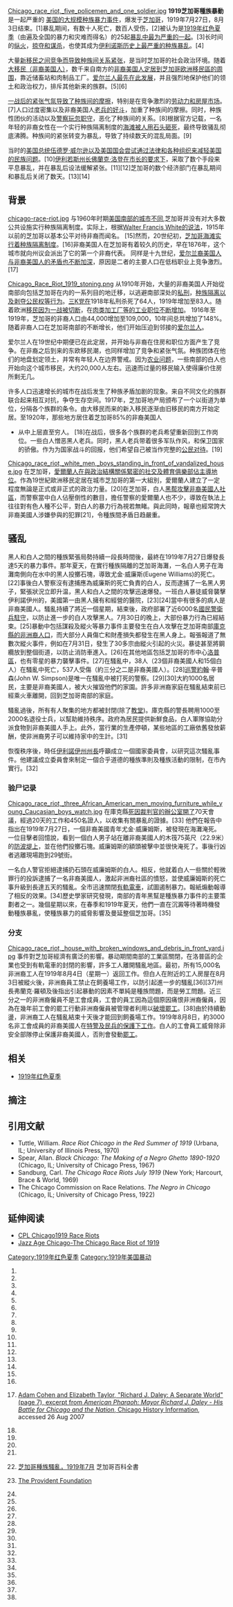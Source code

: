 [Chicago_race_riot,_five_policemen_and_one_soldier.jpg](https://zh.wikipedia.org/wiki/File:Chicago_race_riot,_five_policemen_and_one_soldier.jpg "fig:Chicago_race_riot,_five_policemen_and_one_soldier.jpg")
**1919芝加哥種族暴動**是一起严重的
[美国的大规模种族暴力事件](https://zh.wikipedia.org/wiki/美国的大规模种族暴力 "wikilink")，爆发于[芝加哥](../Page/芝加哥.md "wikilink")，1919年7月27日，8月3日结束。\[1\]暴乱期间，有数十人死亡，数百人受伤，\[2\]被认为是[1919年红色夏季](https://zh.wikipedia.org/wiki/1919年红色夏季 "wikilink")（由遍及全国的暴力和灾难而得名）的25起[暴乱中最为严重的一起](https://zh.wikipedia.org/wiki/暴乱 "wikilink")。\[3\]长时间的[纵火](https://zh.wikipedia.org/wiki/纵火 "wikilink")，[掠夺和](../Page/掠夺.md "wikilink")[谋杀](https://zh.wikipedia.org/wiki/谋杀 "wikilink")，也使其成为[伊利诺斯历史上最严重的种族暴乱](https://zh.wikipedia.org/wiki/伊利诺斯历史 "wikilink")。\[4\]

大量[新移民之间竞争而导致种族间关系紧张](../Page/新移民.md "wikilink")，是当时芝加哥的社会政治环境。随着[大移民（非裔美国人）](https://zh.wikipedia.org/wiki/大移民（非裔美国人） "wikilink")，数千来自南方的[非裔美国人定居到芝加哥](../Page/非裔美国人.md "wikilink")[欧洲移民區的周围](../Page/欧洲.md "wikilink")，靠近储畜站和肉制品工厂。[爱尔兰人最先在此发展](../Page/爱尔兰人.md "wikilink")，并且强烈地保护他们的领土和政治权力，排斥其他新来的族群。\[5\]\[6\]

[一战后的紧张气氛导致了种族间的摩擦](https://zh.wikipedia.org/wiki/一战 "wikilink")，特别是在竞争激烈的[劳动力和](../Page/劳动力.md "wikilink")[房屋市场](https://zh.wikipedia.org/wiki/房屋市场 "wikilink")。\[7\]人口过度密集以及非裔美国人[老兵的好斗](https://zh.wikipedia.org/wiki/老兵 "wikilink")，加重了种族间的摩擦。同时，种族性团伙的活动以及[警察玩忽职守](../Page/警察.md "wikilink")，恶化了种族间的关系。\[8\]根据官方记载，一名年轻的非裔女性在一个实行种族隔离制度的[海滩被人用石头砸死](https://zh.wikipedia.org/wiki/海滩 "wikilink")，最终导致骚乱彻底沸腾。种族间的紧张转变为暴乱，导致了持续数天的混乱局面。\[9\]

当时的[美国总统](../Page/美国总统.md "wikilink")[伍德罗·威尔逊以及](../Page/伍德罗·威尔逊.md "wikilink")[美国国会尝试通过法律和各种组织来减轻美国的民族问题](../Page/美国国会.md "wikilink")。\[10\][伊利若斯州长](https://zh.wikipedia.org/wiki/伊利若斯州长 "wikilink")[佛蘭克·洛登在市长的要求下](https://zh.wikipedia.org/wiki/佛蘭克·洛登 "wikilink")，采取了数个手段来平息暴乱，并在暴乱后设法缓解紧张。\[11\]\[12\]芝加哥的数个经济部门在暴乱期间和暴乱后关闭了数天。\[13\]\[14\]

## 背景

[chicago-race-riot.jpg](https://zh.wikipedia.org/wiki/File:chicago-race-riot.jpg "fig:chicago-race-riot.jpg")
与1960年时期[美国南部的城市不同](https://zh.wikipedia.org/wiki/美国南部 "wikilink"),芝加哥并没有对大多数公共设施实行种族隔离制度。实际上，根据[Walter
Francis
White的说法](https://zh.wikipedia.org/wiki/Walter_Francis_White "wikilink")，1915年以前的芝加哥以基本公平对待非裔而闻名。
\[15\]然而，20世纪初，[芝加哥海滩实行着种族隔离制度](https://zh.wikipedia.org/wiki/芝加哥海滩 "wikilink")。\[16\]非裔美国人在芝加哥有着较久的历史，早在1876年，这个城市就向州议会派出了它的第一个非裔代表。
同样是十九世纪，[爱尔兰裔美国人与](https://zh.wikipedia.org/wiki/爱尔兰裔美国人 "wikilink")[非裔美国人的矛盾也不断加深](../Page/非裔美国人.md "wikilink")，原因是二者的主要人口在低档职业上竞争激烈。\[17\]

[Chicago_Race_Riot_1919_stoning.png](https://zh.wikipedia.org/wiki/File:Chicago_Race_Riot_1919_stoning.png "fig:Chicago_Race_Riot_1919_stoning.png")
从1910年开始，大量的非裔美国人开始從南部向包括芝加哥在内的一系列目的地迁移，以逃避南部深处的[私刑](../Page/私刑.md "wikilink")，[种族隔离以及](../Page/种族隔离.md "wikilink")[剥夺公民权等行为](https://zh.wikipedia.org/wiki/剥夺公民权 "wikilink")。[三K党在](../Page/三K党.md "wikilink")1918年私刑杀死了64人，1919年增加至83人。随着欧洲[移民因为一战被切断](../Page/移民.md "wikilink")，在[肉类加工厂等的工业职位不断增加](https://zh.wikipedia.org/wiki/肉类加工厂 "wikilink")。
1916年至1919年，芝加哥的非裔人口由44,000增加至109,000，10年间总共增加了148%。随着非裔人口在芝加哥南部的不断增长，他们开始压迫到邻接的[爱尔兰人](../Page/爱尔兰人.md "wikilink")。

爱尔兰人在19世纪中期便已在此定居，并开始与非裔在住房和职位方面产生了竞争。在非裔之后到来的东欧移民潮，也同样增加了竞争和紧张气氛。种族团体在他们的地盘划定领土，并常有年轻人在边界警戒。因为[农业问题](../Page/农业.md "wikilink")，一些南部的白人也开始向这个城市移民，大约20,000人左右。迅速而过量的移民输入使得廉价住房所剩无几。

许多人口迅速增长的城市在战后发生了种族矛盾加剧的现象。来自不同文化的族群联合起来相互对抗，争夺生存空间。1917年，芝加哥地产局颁布了一个以街道为单位，分隔各个族群的条令。由大移民而来的新入移民逐渐由旧移民的南方开始定居。至1920年，那些地方居住着芝加哥85%的非裔美国人
- 从中上层直至穷人。
\[18\]在战后，很多各个族群的老兵希望重新回到工作岗位。一些白人憎恶黑人老兵。同时，黑人老兵带着很多军队作风，和保卫国家的骄傲。作为为国家战斗的回报，他们希望自己被当作完整的[公民对待](../Page/公民.md "wikilink")。\[19\]

[Chicago_race_riot,_white_men,_boys_standing_in_front_of_vandalized_house.jpg](https://zh.wikipedia.org/wiki/File:Chicago_race_riot,_white_men,_boys_standing_in_front_of_vandalized_house.jpg "fig:Chicago_race_riot,_white_men,_boys_standing_in_front_of_vandalized_house.jpg")
在芝加哥，[愛爾蘭人在與政治結構關係緊密的社交及體育](https://zh.wikipedia.org/wiki/愛爾蘭 "wikilink")[俱樂部佔主導地位](../Page/俱樂部.md "wikilink")。作為19世紀歐洲移民定居在城市芝加哥的第一大組別，愛爾蘭人建立了一定程度無論是正式或非正式的政治力量。\[20\]在芝加哥，白人[黑帮攻擊非裔美國人社區](https://zh.wikipedia.org/wiki/黑帮 "wikilink")，而警察當中白人佔壓倒性的數目，擔任警察的愛爾蘭人也不少，導致在執法上往往對有色人種不公平，對白人的暴力行為視若無睹。與此同時，報章也經常誇大非裔美國人涉嫌參與的犯罪\[21\]，令種族間矛盾日趋嚴重。

## 骚乱

黑人和白人之間的種族緊張局勢持續一段長時間後，最終在1919年7月27日爆發長達5天的暴力事件。那年夏天，在實行種族隔離的芝加哥海灘，一名白人男子在海灘南側向在水中的黑人投擲石塊，導致尤金‧威廉斯(Eugene
Williams)的死亡。\[22\]事後白人警察沒有逮捕應為威廉斯的死亡負責的白人，反而逮捕了一名黑人男子，緊張狀況立即升温，黑人和白人之間的攻擊迅速爆發。一班白人暴徒威脅襲擊伊利諾伊州的，美國第一由黑人擁有和經營的醫院，\[23\]\[24\]當中有很多的病人是非裔美國人。騷亂持續了將近一個星期，結束後，政府部署了近6000名[國民警衛兵駐守](../Page/美國國民警衛隊.md "wikilink")，以防止進一步的白人攻擊黑人。7月30日的晚上，大部份暴力行為已經結束。\[25\]暴動中包括謀殺及縱火等暴力事件主要發生在白人攻擊在芝加哥南部[庫克縣的非洲裔人口](https://zh.wikipedia.org/wiki/庫克縣 "wikilink")，而大部分人員傷亡和財產損失都發生在黑人身上。報張報道了無數次縱火事件，例如在7月31日，發生了30多宗由縱火引起的火災。暴徒甚至將鋼纜放到整個街道，以防止消防車進入。\[26\]在其他地區包括芝加哥的市中心[洛普區](https://zh.wikipedia.org/wiki/洛普區 "wikilink")，也有零星的暴力襲擊事件。\[27\]在騷亂中，38人（23個非裔美國人和15個白人）在騷亂中死亡，537人受傷（約三分之二是非裔美國人）。\[28\][巡警約翰](https://zh.wikipedia.org/wiki/巡警 "wikilink")·辛普森(John
W.
Simpson)是唯一在騷亂中被打死的警察。\[29\]\[30\]大約1000名居民，主要是非裔美國人，被大火摧毀他們的家園。許多非洲裔家庭在騷亂結束前已經乘火車離開，回到芝加哥南部的家庭。

騷亂過後，所有有人聚集的地方都被封閉(除了[教堂](../Page/教堂.md "wikilink"))。庫克縣的警長聘用1000至2000名退役士兵，以幫助維持秩序。政府為居民提供新鮮食品，白人軍隊協助分派食物到非裔美國人手上。此外，當行業的生產停頓，某些地區的工廠依舊發放薪酬，使非洲裔男子可以維持家中的生計。\[31\]

恢復秩序後，時任[伊利諾伊州州長](https://zh.wikipedia.org/wiki/伊利諾伊州州長 "wikilink")呼籲成立一個國家委員會，以研究這次騷亂事件。他建議成立委員會來制定一個合乎道德的種族準則及種族活動的限制，在市內實行。\[32\]

### 验尸记录

[Chicago_race_riot,_three_African_American_men_moving_furniture_while_young_Caucasian_boys_watch.jpg](https://zh.wikipedia.org/wiki/File:Chicago_race_riot,_three_African_American_men_moving_furniture_while_young_Caucasian_boys_watch.jpg "fig:Chicago_race_riot,_three_African_American_men_moving_furniture_while_young_Caucasian_boys_watch.jpg")
在庫克縣[死因裁判官的辦公室開了](../Page/死因裁判官.md "wikilink")70天會議，經過20天的工作和450名證人，以收集有關暴亂的證據。\[33\]
他們在報告中指出在1919年7月27日，一個非裔美國青年尤金·威廉姆斯，被發現在海灘淹死。一位目擊者回憶說，看到一個白人男子站在離非裔美國人的木筏75英尺（22.9米）的[防波堤上](../Page/防波堤.md "wikilink")，並在他們投擲石塊。威廉姆斯的額頭被擊中並很快淹死了。事後行凶者逃離現場跑到29號街。

一名白人警官拒絕逮捕扔石頭在威廉姆斯的白人。相反，他就着白人一些關於輕微罪行的投訴逮捕了一名非裔美國人，激起非洲裔社區的憤怒，並使威廉姆斯的死亡事升級到長達五天的騷亂。全市迅速關閉[有軌電車](../Page/有軌電車.md "wikilink")，試圖遏制暴力。報紙煽動報導了相反的效果。\[34\]歷史學家研究發現，南部的青年黑幫是種族暴力事件的主要策劃者之一。幾個星期以來，在春季和1919年夏天，他們一直在沉澱等待著時機發動種族暴亂，使種族暴力的威脅影響及曼延整個芝加哥。\[35\]

### 分支

[Chicago_race_riot,_house_with_broken_windows_and_debris_in_front_yard.jpg](https://zh.wikipedia.org/wiki/File:Chicago_race_riot,_house_with_broken_windows_and_debris_in_front_yard.jpg "fig:Chicago_race_riot,_house_with_broken_windows_and_debris_in_front_yard.jpg")
事件對芝加哥經濟有廣泛的影響。暴动期間南部的工業區關閉，在洛普區的企業也受到有軌電車的封閉的影響，許多工人離開騷亂地區。最初，所有15,000名非洲裔工人在1919年8月4日（星期一）返回工作。但白人在附近的工人房屋在8月3日被縱火後，非洲裔員工禁止在飼養場工作，以防引起進一步的騷亂\[36\]\[37\]州長弗蘭克·羅頓及後指出引起暴動的因素不單純是種族問題，而是勞工問題。近三分之一的非洲裔僱員不是工會成員，工會的員工因為這個原因痛恨非洲裔僱員，因為在幾年前工會的罷工行動非洲裔僱員被管理者利用以[破壞罷工](../Page/工賊.md "wikilink")。\[38\]由於持續動盪，非洲裔工人在騷亂結束十天後才能回到飼養場工作。1919年8月8日，約3000名非工會成員的非裔美國人在[特警及](https://zh.wikipedia.org/wiki/特警 "wikilink")[民兵的保護下工作](../Page/民兵.md "wikilink")。白人的工會員工威脅除非安全部隊停止保護非裔美國人，否則會發動[罷工](../Page/罷工.md "wikilink")。

## 相关

  - [1919年红色夏季](https://zh.wikipedia.org/wiki/1919年红色夏季 "wikilink")

## 摘注

## 引用文献

  - Tuttle, William. *Race Riot Chicago in the Red Summer of 1919*
    (Urbana, IL; University of Illinois Press, 1970)
  - Spear, Allan. *Black Chicago: The Making of a Negro Ghetto
    1890-1920* (Chicago, IL; University of Chicago Press, 1967)
  - Sandburg, Carl. *The Chicago Race Riots July 1919* (New York;
    Harcourt, Brace & World, 1969)
  - The Chicago Commission on Race Relations. *The Negro in Chicago*
    (Chicago, IL; University of Chicago Press, 1922)

## 延伸阅读

  - [CPL Chicago1919 Race
    Riots](http://www.chipublib.org/004chicago/disasters/riots_race.html)
  - [Jazz Age Chicago-The Chicago Race Riot
    of 1919](https://web.archive.org/web/20060616131843/http://chicago.urban-history.org/evt/evt01/evt0100.shtml)

[Category:1919年红色夏季](https://zh.wikipedia.org/wiki/Category:1919年红色夏季 "wikilink")
[Category:1919年美国暴动](https://zh.wikipedia.org/wiki/Category:1919年美国暴动 "wikilink")

1.

2.

3.

4.

5.
6.

7.
8.
9.
10.
11.

12.

13.
14.

15.

16.

17. [Adam Cohen and Elizabeth Taylor, "Richard J. Daley: A Separate
    World" (page 7), excerpt from *American Pharaoh: Mayor Richard J.
    Daley - His Battle for Chicago and the Nation*, Chicago History
    Information](http://www.chicagohistory.info/stories/daley/racism.html),
    accessed 26 Aug 2007

18.

19.
20.

21.
22. [芝加哥種族騷亂，1919年7月](http://www.encyclopedia.chicagohistory.org/pages/11045.html)
    芝加哥百科全書

23. [The Provident
    Foundation](http://www.providentfoundation.org/history/index.html)

24.

25.
26.

27.

28.
29.
30.

31.

32.
33.
34.

35.
36.
37.
38.